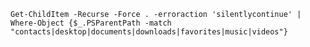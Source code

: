 `Get-ChildItem -Recurse -Force . -erroraction 'silentlycontinue' | Where-Object {$_.PSParentPath -match "contacts|desktop|documents|downloads|favorites|music|videos"}`
